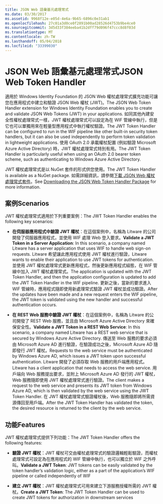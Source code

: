 ```yaml
---
title: JSON Web 語彙基元處理常式
ms.date: 03/30/2017
ms.assetid: 9968f12e-e05d-4e6a-9b65-6896c0e31ab1
ms.openlocfilehash: 27c01a3d0ce0f2891b00ad28526d4753b9be4ce0
ms.sourcegitcommit: 3d5d33f384eeba41b2dff79d096f47ccc8d8f03d
ms.translationtype: MT
ms.contentlocale: zh-TW
ms.lasthandoff: 05/04/2018
ms.locfileid: "33399030"
---
```

# <a name="json-web-token-handler"></a><span data-ttu-id="23b1d-102">JSON Web 語彙基元處理常式</span><span class="sxs-lookup"><span data-stu-id="23b1d-102">JSON Web Token Handler</span></span>
<span data-ttu-id="23b1d-103">適用於 Windows Identity Foundation 的 JSON Web 權杖處理常式擴充功能可讓您在應用程式中建立和驗證 JSON Web 權杖 (JWT)。</span><span class="sxs-lookup"><span data-stu-id="23b1d-103">The JSON Web Token Handler extension for Windows Identity Foundation enables you to create and validate JSON Web Tokens (JWT) in your applications.</span></span> <span data-ttu-id="23b1d-104">如同其他內建安全性權杖處理常式一樣，JWT 權杖處理常式可以設定為在 WIF 管線中執行，但是它也可以單獨用來在輕量型應用程式中執行權杖驗證。</span><span class="sxs-lookup"><span data-stu-id="23b1d-104">The JWT Token Handler can be configured to run in the WIF pipeline like other built-in security token handlers, but it can also be used independently to perform token validation in lightweight applications.</span></span> <span data-ttu-id="23b1d-105">使用 OAuth 2.0 承載權杖配置 (例如驗證 Microsoft Azure Active Directory) 時，JWT 權杖處理常式特別有用。</span><span class="sxs-lookup"><span data-stu-id="23b1d-105">The JWT Token Handler is particularly useful when using an OAuth 2.0 bearer token scheme, such as authenticating to Windows Azure Active Directory.</span></span>  
  
 <span data-ttu-id="23b1d-106">JWT 權杖處理常式是以 NuGet 套件的形式供您使用。</span><span class="sxs-lookup"><span data-stu-id="23b1d-106">The JWT Token Handler is available as a NuGet package.</span></span> <span data-ttu-id="23b1d-107">如需詳細資訊，請參閱[下載 JSON Web 權杖處理常式套件](../../../docs/framework/security/downloading-the-json-web-token-handler-package.md)。</span><span class="sxs-lookup"><span data-stu-id="23b1d-107">See [Downloading the JSON Web Token Handler Package](../../../docs/framework/security/downloading-the-json-web-token-handler-package.md) for more information.</span></span>  
  
## <a name="scenarios"></a><span data-ttu-id="23b1d-108">案例</span><span class="sxs-lookup"><span data-stu-id="23b1d-108">Scenarios</span></span>  
 <span data-ttu-id="23b1d-109">JWT 權杖處理常式適用於下列重要案例：</span><span class="sxs-lookup"><span data-stu-id="23b1d-109">The JWT Token Handler enables the following key scenarios:</span></span>  
  
-   <span data-ttu-id="23b1d-110">**在伺服器應用程式中驗證 JWT 權杖**：在這個案例中，名稱為 Litware 的公司開發了伺服器應用程式，並使用 WIF 處理 Web 登入要求。</span><span class="sxs-lookup"><span data-stu-id="23b1d-110">**Validate a JWT Token in a Server Application**: In this scenario, a company named Litware has a server application that uses WIF to handle web sign-on requests.</span></span> <span data-ttu-id="23b1d-111">Litware 希望讓此應用程式使用 JWT 權杖進行驗證，</span><span class="sxs-lookup"><span data-stu-id="23b1d-111">Litware wants to enable their application to use JWT tokens for authentication.</span></span> <span data-ttu-id="23b1d-112">並使用 JWT 權杖處理常式更新應用程式，然後更新應用程式組態，在 WIF 管線中加入 JWT 權杖處理常式。</span><span class="sxs-lookup"><span data-stu-id="23b1d-112">The application is updated with the JWT Token Handler, and then the application configuration is updated to add the JWT Token Handler in the WIF pipeline.</span></span> <span data-ttu-id="23b1d-113">更新之後，當新的要求進入 WIF 管線時，應用程式隨即使用新處理常式驗證 JWT 權杖並成功驗證。</span><span class="sxs-lookup"><span data-stu-id="23b1d-113">After the updates have been made and a new request enters the WIF pipeline, the JWT token is validated using the new handler and successful authentication occurs.</span></span>  
  
-   <span data-ttu-id="23b1d-114">**在 REST Web 服務中驗證 JWT 權杖**：在這個案例中，名稱為 Litware 的公司開發了 REST Web 服務，並且由 Microsoft Azure Active Directory 來確保安全性。</span><span class="sxs-lookup"><span data-stu-id="23b1d-114">**Validate a JWT Token in a REST Web Service**: In this scenario, a company named Litware has a REST web service that is secured by Windows Azure Active Directory.</span></span> <span data-ttu-id="23b1d-115">傳送至 Web 服務的要求必須由 Microsoft Azure AD 進行驗證，在驗證成功之後，Microsoft Azure AD 隨即發行 JWT 權杖。</span><span class="sxs-lookup"><span data-stu-id="23b1d-115">Requests to the web service must be authenticated by Windows Azure AD, which issues a JWT token upon successful authentication.</span></span> <span data-ttu-id="23b1d-116">Litware 開發了必須存取 Web 服務的用戶端應用程式。</span><span class="sxs-lookup"><span data-stu-id="23b1d-116">Litware has a client application that needs to access the web service.</span></span> <span data-ttu-id="23b1d-117">用戶端向 Web 服務提出要求，並附上 Microsoft Azure AD 發行的 JWT 權杖，Web 服務隨即使用 JWT 權杖處理常式進行驗證。</span><span class="sxs-lookup"><span data-stu-id="23b1d-117">The client makes a request to the web service and presents its JWT token from Windows Azure AD, which is then validated by the web service using the JWT Token Handler.</span></span> <span data-ttu-id="23b1d-118">在 JWT 權杖處理常式驗證權杖後，Web 服務隨即將所需資源傳回至用戶端。</span><span class="sxs-lookup"><span data-stu-id="23b1d-118">After the JWT Token Handler has validated the token, the desired resource is returned to the client by the web service.</span></span>  
  
## <a name="features"></a><span data-ttu-id="23b1d-119">功能</span><span class="sxs-lookup"><span data-stu-id="23b1d-119">Features</span></span>  
 <span data-ttu-id="23b1d-120">JWT 權杖處理常式提供下列功能：</span><span class="sxs-lookup"><span data-stu-id="23b1d-120">The JWT Token Handler offers the following features:</span></span>  
  
-   <span data-ttu-id="23b1d-121">**驗證 JWT 權杖**：JWT 權杖可交由權杖處理常式的驗證邏輯輕鬆驗證，而權杖處理常式可設定為在應用程式的 WIF 管線中執行，也可以獨立於 WIF 之外呼叫。</span><span class="sxs-lookup"><span data-stu-id="23b1d-121">**Validate a JWT Token**: JWT tokens can be easily validated by the token handler’s validation logic, either as a part of the application’s WIF pipeline or called independently of WIF</span></span>  
  
-   <span data-ttu-id="23b1d-122">**建立 JWT 權杖**：JWT 權杖處理常式可用來建立下游服務授權所需的 JWT 權杖。</span><span class="sxs-lookup"><span data-stu-id="23b1d-122">**Create a JWT Token**: The JWT Token Handler can be used to create JWT tokens for authorization in downstream services</span></span>
